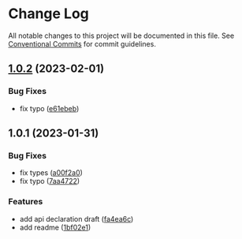 # Change Log

All notable changes to this project will be documented in this file.
See [Conventional Commits](https://conventionalcommits.org) for commit guidelines.

## [1.0.2](https://github.com/stepancar/httpless/compare/v1.0.1...v1.0.2) (2023-02-01)


### Bug Fixes

* fix typo ([e61ebeb](https://github.com/stepancar/httpless/commit/e61ebeb55c22f6790e516fb1c0345139fec92548))





## 1.0.1 (2023-01-31)


### Bug Fixes

* fix types ([a00f2a0](https://github.com/stepancar/httpless/commit/a00f2a0e2e9bfa7acc2be1f6863391974b2a6b97))
* fix typo ([7aa4722](https://github.com/stepancar/httpless/commit/7aa4722ee87b9238dbe3db7e63cbfd088e0e2529))


### Features

* add api declaration draft ([fa4ea6c](https://github.com/stepancar/httpless/commit/fa4ea6c8aa6ca1d918075cc59bf0dccb9ec0074c))
* add readme ([1bf02e1](https://github.com/stepancar/httpless/commit/1bf02e1eb535113bd37bc782f3c2b717e57e5299))
